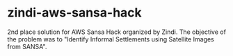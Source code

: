 # zindi-aws-sansa-hack
2nd place solution for AWS Sansa Hack organized by Zindi. The objective of the problem was to "Identify Informal Settlements using Satellite Images from SANSA". 
